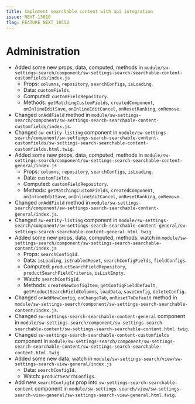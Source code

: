 ```yaml
---
title: Implement searchable content with api integration
issue: NEXT-13010
flag: FEATURE_NEXT_10552
---
```

# Administration
* Added some new props, data, computed, methods in `module/sw-settings-search/component/sw-settings-search-searchable-content-customfields/index.js`
    * Props: `columns`, `repository`, `searchConfigs`, `isLoading`.
    * Data: `customFields`.
    * Computed: `customFieldRepository`.
    * Methods: `getMatchingCustomFields`, `createdComponent`, `onInlineEditSave`, `onInlineEditCancel`, `onResetRanking`, `onRemove`.
* Changed `onAddField` method in `module/sw-settings-search/component/sw-settings-search-searchable-content-customfields/index.js`.
* Changed `sw-entity-listing` component in `module/sw-settings-search/component/sw-settings-search-searchable-content-customfields/sw-settings-search-searchable-content-customfields.html.twig`.
* Added some new props, data, computed, methods in `module/sw-settings-search/component/sw-settings-search-searchable-content-general/index.js`
    * Props: `columns`, `repository`, `searchConfigs`, `isLoading`.
    * Data: `customFields`.
    * Computed: `customFieldRepository`.
    * Methods: `getMatchingCustomFields`, `createdComponent`, `onInlineEditSave`, `onInlineEditCancel`, `onResetRanking`, `onRemove`.
* Changed `onAddField` method in `module/sw-settings-search/component/sw-settings-search-searchable-content-general/index.js`.
* Changed `sw-entity-listing` component in `module/sw-settings-search/component/sw-settings-search-searchable-content-general/sw-settings-search-searchable-content-general.html.twig`.
* Added some new props, data, computed, methods, watch in `module/sw-settings-search/component/sw-settings-search-searchable-content/index.js`
    * Props: `searchConfigId`.
    * Data: `isLoading`, `isEnabledReset`, `searchConfigFields`, `fieldConfigs`.
    * Computed: `productSearchFieldRepository`, `productSearchFieldCriteria`, `isListEmpty`.
    * Watch: `searchConfigId`.
    * Methods: `createNewConfigItem`, `getConfigFieldDefault`, `getProductSearchFieldColumns`, `loadData`, `saveConfig`, `deleteConfig`.
* Changed `onAddNewConfig`, `onChangeTab`, `onResetToDefault` method in `module/sw-settings-search/component/sw-settings-search-searchable-content/index.js`.
* Changed `sw-settings-search-searchable-content-general` component in `module/sw-settings-search/component/sw-settings-search-searchable-content/sw-settings-search-searchable-content.html.twig`.
* Changed `sw-settings-search-searchable-content-customfields` component in `module/sw-settings-search/component/sw-settings-search-searchable-content/sw-settings-search-searchable-content.html.twig`.
* Added some new data, watch in `module/sw-settings-search/view/sw-settings-search-view-general/index.js`
    * Data: `searchConfigId`.
    * Watch: `productSearchConfigs`.
* Add new `searchConfigId` prop into `sw-settings-search-searchable-content` component in `module/sw-settings-search/view/sw-settings-search-view-general/sw-settings-search-view-general.html.twig`.
